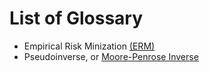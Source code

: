 # List of Glossary

* Empirical Risk Minization [(ERM)](https://en.wikipedia.org/wiki/Empirical_risk_minimization)
* Pseudoinverse, or [Moore-Penrose Inverse](https://en.wikipedia.org/wiki/Moore–Penrose_inverse)

